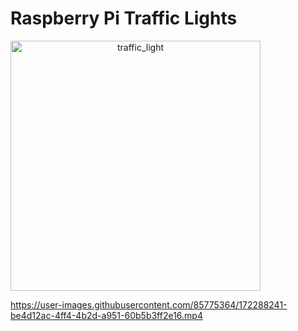 # Raspberry Pi Traffic Lights

<img src="https://user-images.githubusercontent.com/85775364/172287368-cde8e429-58db-4ac0-9074-8d4f8e088de3.jpg" alt="traffic_light" width="400" style="text-align:center">

https://user-images.githubusercontent.com/85775364/172288241-be4d12ac-4ff4-4b2d-a951-60b5b3ff2e16.mp4


